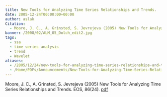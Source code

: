 ```yaml
---
title: New Tools for Analyzing Time Series Relationships and Trends.
date: 2005-12-24T00:00:00+00:00
author: aslak
Citation:
  - Moore, J. C., A. Grinsted, S. Jevrejeva (2005) New Tools for Analyzing Time Series Relationships and Trends. EOS, 86(24).
banner: /2008/02/ALM_05_Dolch_edit2.jpg
tags:
  - ssa
  - time series analysis
  - trend
  - Wavelet
aliases:
  - /2005/12/24/new-tools-for-analyzing-time-series-relationships-and-trends/
  - /Home/PDFs/Announcements/New-Tools-for-Analyzing-Time-Series-Relationships-and-Trends-
---
```

Moore, J. C., A. Grinsted, S. Jevrejeva (2005) New Tools for Analyzing Time Series Relationships and Trends. EOS, 86(24). [pdf](/Home/PDFs/moore-eos05_stat_tools.pdf?attredirects=0)

